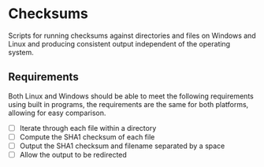 # Checksums

Scripts for running checksums against directories and files on
Windows and Linux and producing consistent output independent of the
operating system.

## Requirements

Both Linux and Windows should be able to meet the following requirements using
built in programs, the requirements are the same for both platforms, allowing
for easy comparison.

* [ ] Iterate through each file within a directory
* [ ] Compute the SHA1 checksum of each file
* [ ] Output the SHA1 checksum and filename separated by a space
* [ ] Allow the output to be redirected
